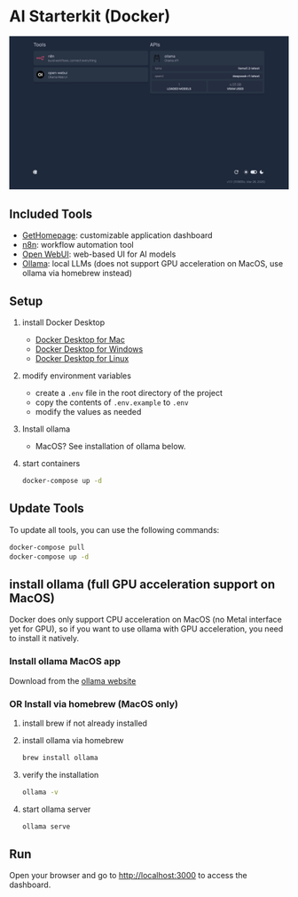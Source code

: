 # AI Starterkit (Docker)

![dashboard.jpg](images/dashboard.jpg)

## Included Tools

- [GetHomepage](https://gethomepage.dev/): customizable application dashboard
- [n8n](https://n8n.io/): workflow automation tool
- [Open WebUI](https://github.com/open-webui/open-webui): web-based UI for AI models
- [Ollama](https://ollama.com/): local LLMs (does not support GPU acceleration on MacOS, use ollama via homebrew instead)

## Setup

1. install Docker Desktop
   - [Docker Desktop for Mac](https://www.docker.com/products/docker-desktop/)
   - [Docker Desktop for Windows](https://www.docker.com/products/docker-desktop/)
   - [Docker Desktop for Linux](https://docs.docker.com/desktop/install/linux-install/)

2. modify environment variables
   - create a `.env` file in the root directory of the project
   - copy the contents of `.env.example` to `.env`
   - modify the values as needed

3. Install ollama
   * MacOS? See installation of ollama below.

4. start containers
   ```bash
   docker-compose up -d
   ```

## Update Tools

To update all tools, you can use the following commands:

```bash
docker-compose pull
docker-compose up -d
```

## install ollama  (full GPU acceleration support on MacOS)
Docker does only support CPU acceleration on MacOS (no Metal interface yet for GPU), so if you want to use ollama with GPU acceleration, you need to install it natively.

### Install ollama MacOS app
Download from the [ollama website](https://ollama.com/download)

### OR Install via homebrew (MacOS only)

1. install brew if not already installed
2. install ollama via homebrew
    ```bash
    brew install ollama
    ```

3. verify the installation
    ```bash
    ollama -v
    ```
4. start ollama server
    ```bash
    ollama serve
    ```

## Run

Open your browser and go to [http://localhost:3000](http://localhost:3000) to access the dashboard.
